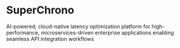 # SuperChrono
AI-powered, cloud-native latency optimization platform for high-performance, microservices-driven enterprise applications enabling seamless API integration workflows
